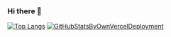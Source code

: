 ### Hi there 👋

<!--
**db-wakamatsu/db-wakamatsu** is a ✨ _special_ ✨ repository because its `README.md` (this file) appears on your GitHub profile.

Here are some ideas to get you started:

- 🔭 I’m currently working on ...
- 🌱 I’m currently learning ...
- 👯 I’m looking to collaborate on ...
- 🤔 I’m looking for help with ...
- 💬 Ask me about ...
- 📫 How to reach me: ...
- 😄 Pronouns: ...
- ⚡ Fun fact: ...
-->
[![Top Langs](https://github-readme-stats-gilt-nine-12.vercel.app/api/top-langs/?username=db-wakamatsu&layout=compact&theme=tokyonight&exclude_repo=github-readme-stats,NanoVNA2-firmware)](https://github.com/anuraghazra/github-readme-stats)
[![GitHubStatsByOwnVercelDeployment](https://github-readme-stats-gilt-nine-12.vercel.app/api?username=db-wakamatsu&show_icons=true&layout=compact&theme=tokyonight)](https://github.com/anuraghazra/github-readme-stats)
